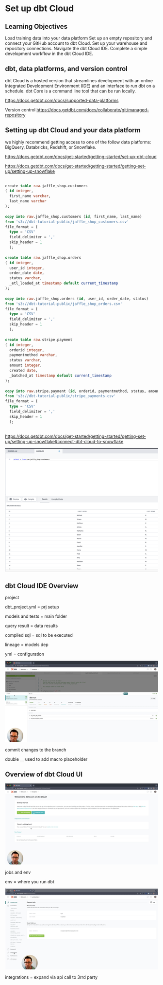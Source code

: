 # Set up dbt Cloud

## Learning Objectives
Load training data into your data platform
Set up an empty repository and connect your GitHub account to dbt Cloud.
Set up your warehouse and repository connections.
Navigate the dbt Cloud IDE.
Complete a simple development workflow in the dbt Cloud IDE.

## dbt, data platforms, and version control

dbt Cloud is a hosted version that streamlines development with an online Integrated Development Environment (IDE) and an interface to run dbt on a schedule.
dbt Core is a command line tool that can be run locally.

https://docs.getdbt.com/docs/supported-data-platforms

Version control
https://docs.getdbt.com/docs/collaborate/git/managed-repository

## Setting up dbt Cloud and your data platform

we highly recommend getting access to one of the follow data platforms: BigQuery, Databricks, Redshift, or Snowflake.

https://docs.getdbt.com/docs/get-started/getting-started/set-up-dbt-cloud


https://docs.getdbt.com/docs/get-started/getting-started/getting-set-up/setting-up-snowflake

```sql

​​create table raw.jaffle_shop.customers 
( id integer,
  first_name varchar,
  last_name varchar
);

copy into raw.jaffle_shop.customers (id, first_name, last_name)
from 's3://dbt-tutorial-public/jaffle_shop_customers.csv'
file_format = (
  type = 'CSV'
  field_delimiter = ','
  skip_header = 1
  );

create table raw.jaffle_shop.orders
( id integer,
  user_id integer,
  order_date date,
  status varchar,
  _etl_loaded_at timestamp default current_timestamp
);

copy into raw.jaffle_shop.orders (id, user_id, order_date, status)
from 's3://dbt-tutorial-public/jaffle_shop_orders.csv'
file_format = (
  type = 'CSV'
  field_delimiter = ','
  skip_header = 1
  );

create table raw.stripe.payment 
( id integer,
  orderid integer,
  paymentmethod varchar,
  status varchar,
  amount integer,
  created date,
  _batched_at timestamp default current_timestamp
);

copy into raw.stripe.payment (id, orderid, paymentmethod, status, amount, created)
from 's3://dbt-tutorial-public/stripe_payments.csv'
file_format = (
  type = 'CSV'
  field_delimiter = ','
  skip_header = 1
  );
  
```


https://docs.getdbt.com/docs/get-started/getting-started/getting-set-up/setting-up-snowflake#connect-dbt-cloud-to-snowflake

![](2022-11-05-18-46-20.png)

## dbt Cloud IDE Overview

project

dbt_project.yml =  prj setup

models and tests = main folder

query result =  data results

compiled sql =  sql to be executed

lineage = models dep

yml =  configuration

![](2022-11-05-18-49-43.png)

commit changes to the branch

double __ used to  add macro  placeholder


## Overview of dbt Cloud UI

![](2022-11-05-18-51-16.png)

jobs and env

env =  where you run dbt

![](2022-11-05-18-52-22.png)

integrations  =  expand via api call to 3rrd party


